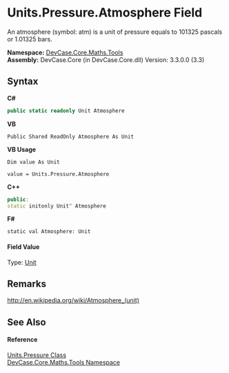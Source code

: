 # Units.Pressure.Atmosphere Field
 

An atmosphere (symbol: atm) is a unit of pressure equals to 101325 pascals or 1.01325 bars.

**Namespace:**&nbsp;<a href="N_DevCase_Core_Maths_Tools">DevCase.Core.Maths.Tools</a><br />**Assembly:**&nbsp;DevCase.Core (in DevCase.Core.dll) Version: 3.3.0.0 (3.3)

## Syntax

**C#**<br />
``` C#
public static readonly Unit Atmosphere
```

**VB**<br />
``` VB
Public Shared ReadOnly Atmosphere As Unit
```

**VB Usage**<br />
``` VB Usage
Dim value As Unit

value = Units.Pressure.Atmosphere

```

**C++**<br />
``` C++
public:
static initonly Unit^ Atmosphere
```

**F#**<br />
``` F#
static val Atmosphere: Unit
```


#### Field Value
Type: <a href="T_DevCase_Core_Maths_Unit">Unit</a>

## Remarks
<a href="http://en.wikipedia.org/wiki/Atmosphere_(unit)" target="_blank">http://en.wikipedia.org/wiki/Atmosphere_(unit)</a>

## See Also


#### Reference
<a href="T_DevCase_Core_Maths_Tools_Units_Pressure">Units.Pressure Class</a><br /><a href="N_DevCase_Core_Maths_Tools">DevCase.Core.Maths.Tools Namespace</a><br />